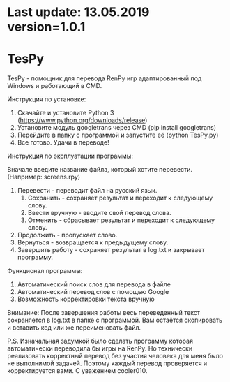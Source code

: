 # Last update: 13.05.2019 version=1.0.1


# TesPy
TesPy - помощник для перевода RenPy игр адаптированный под Windows и работающий в CMD.

Инструкция по установке:
1) Скачайте и установите Python 3 (https://www.python.org/downloads/release)
2) Установите модуль googletrans через CMD (pip install googletrans)
3) Перейдите в папку с программой и запустите её (python TesPy.py)
4) Все готово. Удачи в переводе!

Инструкция по эксплуатации программы:

Вначале введите название файла, который хотите перевести. (Например: screens.rpy)
1) Перевести - переводит файл на русский язык.
   1) Сохранить - сохраняет результат и переходит к следующему слову.
   2) Ввести вручную - вводите свой перевод слова.
   3) Отменить - сбрасывает результат и переходит к следующему слову.
2) Продолжить - пропускает слово.
3) Вернуться - возвращается к предыдущему слову.
4) Завершить работу - сохраняет результат в log.txt и закрывает программу.

Функционал программы:
1) Автоматический поиск слов для перевода в файле
2) Автоматический перевод слов с помощью Google
3) Возможность корректировки текста вручную

Внимание: После завершения работы весь переведенный текст сохраняется в log.txt в папке с программой.
Вам остаётся скопировать и вставить код или же переименовать файл.

P.S. Изначальная задумкой было сделать программу которая автоматически переводила бы игры на RenPy.
Но технически реализовать корректный перевод без участия человека для меня было не выполнимой задачей.
Поэтому каждый перевод проверяется и корректируется вами. С уважением cooler010.

